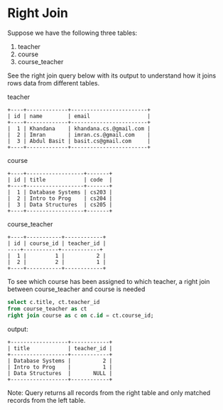 # Right Join

Suppose we have the following three tables:
1. teacher
2. course
3. course_teacher

See the right join query below with its output to understand how it joins rows data from different tables.

teacher

```
+----+-------------+------------------------+
| id | name        | email                  |
+----+-------------+------------------------+
|  1 | Khandana    | khandana.cs.@gmail.com |
|  2 | Imran       | imran.cs.@gmail.com    |
|  3 | Abdul Basit | basit.cs@gmail.com     |
+----+-------------+------------------------+
```

course  

```
+----+------------------+-------+
| id | title            | code  |
+----+------------------+-------+
|  1 | Database Systems | cs203 |
|  2 | Intro to Prog    | cs204 |
|  3 | Data Structures  | cs205 |
+----+------------------+-------+
```

course_teacher

```
+----+-----------+------------+
| id | course_id | teacher_id |
----+-----------+------------+
|  1 |         1 |          2 |
|  2 |         2 |          1 |
+----+-----------+------------+
```

To see which course has been assigned to which teacher, a right join between course_teacher and course is needed

```sql
select c.title, ct.teacher_id
from course_teacher as ct 
right join course as c on c.id = ct.course_id;

```

output:  

```
+------------------+------------+
| title            | teacher_id |
+------------------+------------+
| Database Systems |          2 |
| Intro to Prog    |          1 |
| Data Structures  |       NULL |
+------------------+------------+
```
Note: Query returns all records from the right table and only matched records from the left table.  



